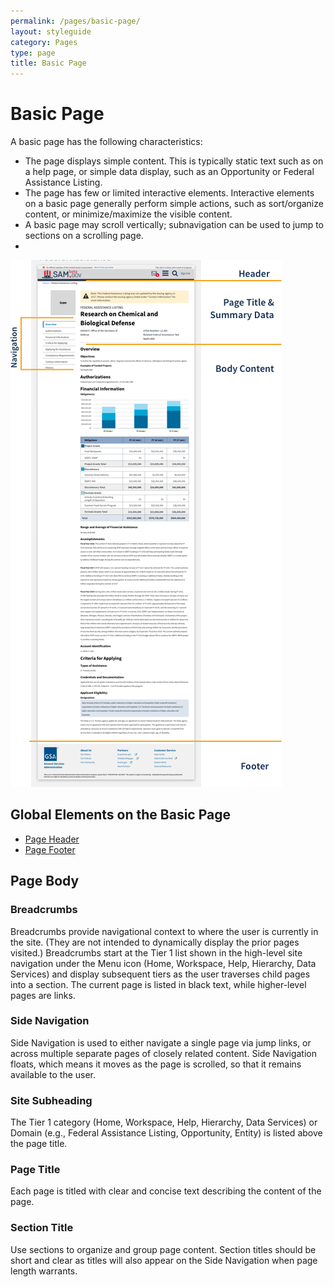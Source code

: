 ```yaml
---
permalink: /pages/basic-page/
layout: styleguide
category: Pages
type: page
title: Basic Page
---
```


# Basic Page

A basic page has the following characteristics:

- The page displays simple content. This is typically static text such as on a help page, or simple data display, such as an Opportunity or Federal Assistance Listing.
- The page has few or limited interactive elements. Interactive elements on a basic page generally perform simple actions, such as sort/organize content, or minimize/maximize the visible content.
- A basic page may scroll vertically; subnavigation can be used to jump to sections on a scrolling page.
-
![Basic Page Layout](../images/BasicLayout2.png)

## Global Elements on the Basic Page

- [Page Header](../elements/GlobalElements.md#PageHeader)
- [Page Footer](../elements/GlobalElements.md#PageFooter)

## Page Body

### Breadcrumbs

Breadcrumbs provide navigational context to where the user is currently in the site. (They are not intended to dynamically display the prior pages visited.) Breadcrumbs start at the Tier 1 list shown in the high-level site navigation under the Menu icon (Home, Workspace, Help, Hierarchy, Data Services) and display subsequent tiers as the user traverses child pages into a section. The current page is listed in black text, while higher-level pages are links.

### Side Navigation

Side Navigation is used to either navigate a single page via jump links, or across multiple separate pages of closely related content. Side Navigation floats, which means it moves as the page is scrolled, so that it remains available to the user.

### Site Subheading
The Tier 1 category (Home, Workspace, Help, Hierarchy, Data Services) or Domain (e.g., Federal Assistance Listing, Opportunity, Entity) is listed above the page title.

### Page Title

Each page is titled with clear and concise text describing the content of the page.

### Section Title

Use sections to organize and group page content. Section titles should be short and clear as titles will also appear on the Side Navigation when page length warrants.

